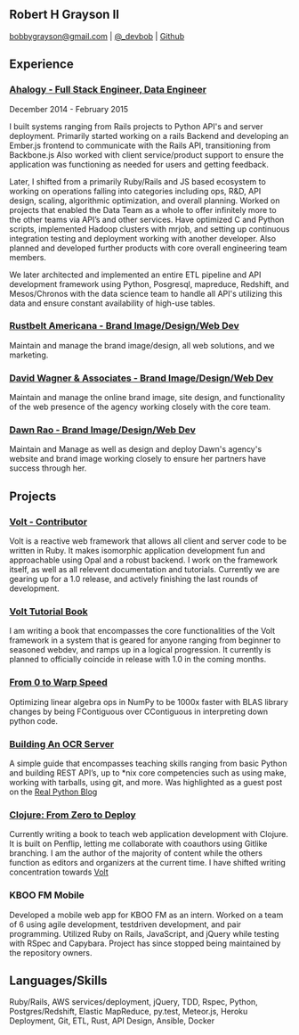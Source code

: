 ## Robert H Grayson II
bobbygrayson@gmail.com | [@_devbob](link) | [Github](http://www.github.com/rhgraysonii)

## Experience
### [Ahalogy - Full Stack Engineer, Data Engineer](http://www.ahalogy.com)
December 2014 - February 2015

I built systems ranging from Rails projects to Python API's and server deployment. Primarily
started working on a rails Backend and developing an Ember.js frontend to communicate with
the Rails API, transitioning from Backbone.js Also worked with client service/product support
to ensure the application was functioning as needed for users and getting feedback. 

Later, I shifted from a primarily Ruby/Rails and JS based ecosystem to working on operations falling 
into categories including ops, R&D, API design, scaling, algorithmic optimization, and overall 
planning. Worked on projects that enabled the Data Team as a whole to offer infinitely more to the 
other teams via API’s and other services. Have optimized C and Python scripts, implemented 
Hadoop clusters with mrjob, and setting up continuous integration testing and deployment 
working with another developer. Also planned and developed further products with core overall 
engineering team members.

We later architected and implemented an entire ETL pipeline and API development framework using 
Python, Posgresql, mapreduce, Redshift, and Mesos/Chronos with the data science team to handle 
all API's utilizing this data and ensure constant availability of high-use tables.

### [Rustbelt Americana - Brand Image/Design/Web Dev](http://www.rustbeltamericana.com)
Maintain and manage the brand image/design, all web solutions, and we marketing.

### [David Wagner & Associates - Brand Image/Design/Web Dev](http://www.davidwagner.tv)
Maintain and manage the online brand image, site design, and functionality of the web presence of the agency
working closely with the core team.

### [Dawn Rao - Brand Image/Design/Web Dev](http://www.davidwagner.tv)
Maintain and Manage as well as design and deploy Dawn's agency's website and brand image working
closely to ensure her partners have success through her. 

## Projects

### [Volt - Contributor](http://www.voltframework.com)
Volt is a reactive web framework that allows all client and server code to be written in Ruby.
It makes isomorphic application development fun and approachable using Opal and a robust backend.
I work on the framework itself, as well as all relevent documentation and tutorials. Currently
we are gearing up for a 1.0 release, and actively finishing the last rounds of development.

### [Volt Tutorial Book](http://www.github.com/rhgraysonii/volt_tutorial)
I am writing a book that encompasses the core functionalities of the Volt framework in a system
that is geared for anyone ranging from beginner to seasoned webdev, and ramps up in a logical
progression. It currently is planned to officially coincide in release with 1.0 in the coming
months.

### [From 0 to Warp Speed](https://medium.com/@_devbob/from­0­to­warp­speed­b780a2bc36ce )
Optimizing linear algebra ops in NumPy to be 1000x faster with BLAS library changes by being 
F­Contiguous over C­Contiguous in interpreting down python code. 

### [Building An OCR Server](https://realpython.com/blog/python/setting-up-a-simple-ocr-server/)
A simple guide that encompasses teaching skills ranging from basic Python and building REST 
API’s, up to *nix core competencies such as using make, working with tarballs, using git, and 
more. Was highlighted as a guest post on the [Real Python Blog](http://www.realpython.com)

### [Clojure: From Zero to Deploy](http://www.penflip.com/rhgraysonii/clojure_from_zero_to_deploy)
Currently writing a book to teach web application development with Clojure. It is built on Penflip, 
letting me collaborate with co­authors using Git­like branching. I am the author of the 
majority of content while the others function as editors and organizers at the current time. 
I have shifted writing concentration towards [Volt](http://www.voltframework.com)

### KBOO FM Mobile
Developed a mobile web app for KBOO FM as an intern. Worked on a team of 6 using agile 
development, test­driven development, and pair programming. Utilized Ruby on Rails, JavaScript, 
and jQuery while testing with RSpec and Capybara. Project has since stopped being maintained by
the repository owners.

## Languages/Skills
Ruby/Rails,
AWS services/deployment,
jQuery,
TDD,
Rspec,
Python,
Postgres/Redshift,
Elastic MapReduce,
py.test,
Meteor.js,
Heroku Deployment,
Git,
ETL,
Rust,
API Design,
Ansible,
Docker
